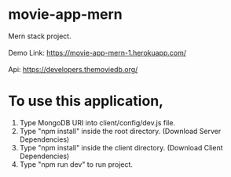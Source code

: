 # movie-app-mern
Mern stack project.
<br />
<br />
Demo Link: https://movie-app-mern-1.herokuapp.com/
<br />
<br />
Api: https://developers.themoviedb.org/

# To use this application, 
1. Type MongoDB URI into client/config/dev.js file. 
2. Type  "npm install" inside the root directory.  (Download Server Dependencies) 
3. Type "npm install" inside the client directory. (Download Client Dependencies)
4. Type "npm run dev" to run project.
